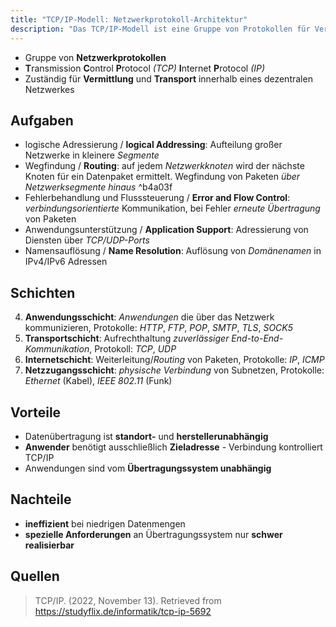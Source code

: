 ```yaml
---
title: "TCP/IP-Modell: Netzwerkprotokoll-Architektur"
description: "Das TCP/IP-Modell ist eine Gruppe von Protokollen für Vermittlung und Transport in dezentralen Netzwerken. Es umfasst vier Schichten von Anwendung bis Netzzugang mit Aufgaben wie Adressierung und Routing. Vorteile sind Standortunabhängigkeit, Nachteile Ineffizienz bei kleinen Datenmengen."
---
```


- Gruppe von **Netzwerkprotokollen**
- **T**ransmission **C**ontrol **P**rotocol *(TCP)* **I**nternet **P**rotocol *(IP)*
- Zuständig für **Vermittlung** und **Transport** innerhalb eines dezentralen Netzwerkes

## Aufgaben
 - logische Adressierung / **logical Addressing**: Aufteilung großer Netzwerke in kleinere *Segmente*
 - Wegfindung / **Routing**: auf jedem *Netzwerkknoten* wird der nächste Knoten für ein Datenpaket ermittelt. Wegfindung von Paketen *über Netzwerksegmente hinaus* ^b4a03f
 - Fehlerbehandlung und Flusssteuerung / **Error and Flow Control**: *verbindungsorientierte* Kommunikation, bei Fehler *erneute Übertragung* von Paketen
 - Anwendungsunterstützung / **Application Support**: Adressierung von Diensten über *TCP/UDP-Ports*
 - Namensauflösung / **Name Resolution**: Auflösung von *Domänenamen* in IPv4/IPv6 Adressen

## Schichten

4. **Anwendungsschicht**: *Anwendungen* die über das Netzwerk kommunizieren, Protokolle: *HTTP*, *FTP*, *POP*, *SMTP*, *TLS*, *SOCK5*
3. **Transportschicht**: Aufrechthaltung *zuverlässiger End-to-End-Kommunikation*, Protokoll: *TCP*, *UDP*
2. **Internetschicht**: Weiterleitung/*Routing* von Paketen, Protokolle: *IP*, *ICMP*
1. **Netzzugangsschicht**: *physische Verbindung* von Subnetzen, Protokolle: *Ethernet* (Kabel), *IEEE 802.11* (Funk)

## Vorteile
- Datenübertragung ist **standort-** und **herstellerunabhängig**
- **Anwender** benötigt ausschließlich **Zieladresse** - Verbindung kontrolliert TCP/IP
- Anwendungen sind vom **Übertragungssystem unabhängig**

## Nachteile
- **ineffizient** bei niedrigen Datenmengen
- **spezielle Anforderungen** an Übertragungssystem nur **schwer realisierbar**

## Quellen
> TCP/IP. (2022, November 13). Retrieved from https://studyflix.de/informatik/tcp-ip-5692